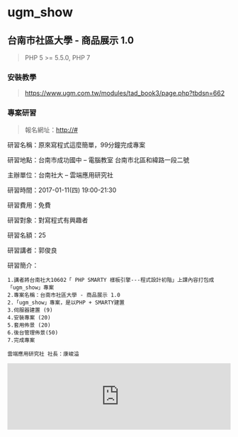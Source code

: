 # ugm_show

## 台南市社區大學 - 商品展示 1.0

> PHP 5 >= 5.5.0, PHP 7

### 安裝教學

> <https://www.ugm.com.tw/modules/tad_book3/page.php?tbdsn=662>


### 專案研習
> 報名網址：<http://#>

研習名稱：原來寫程式這麼簡單，99分鐘完成專案

研習地點：台南市成功國中 – 電腦教室
          台南市北區和緯路一段二號

主辦單位：台南社大 – 雲端應用研究社

研習時間：2017-01-11(四) 19:00-21:30

研習費用：免費

研習對象：對寫程式有興趣者

研習名額：25

研習講者：郭俊良

研習簡介：

	1.講者將台南社大10602「 PHP SMARTY 樣板引擎---程式設計初階」上課內容打包成「ugm_show」專案
	2.專案名稱：台南市社區大學 - 商品展示 1.0
	2.「ugm_show」專案，是以PHP + SMARTY建置
	3.伺服器建置 (9)
	4.安裝專案 (20)
	5.套用佈景 (20)
	6.後台管理佈景(50)
	7.完成專案

	雲端應用研究社 社長：康峻溢 

<iframe src="https://docs.google.com/forms/d/e/1FAIpQLSdbc5iw1uX8-JwuFkZbItEVQXuEo2CNSDpx7FiGARKSDWp5lg/viewform?embedded=true" style="width:100%;heigth:1000px;" frameborder="0" marginheight="0" marginwidth="0"> </iframe>
